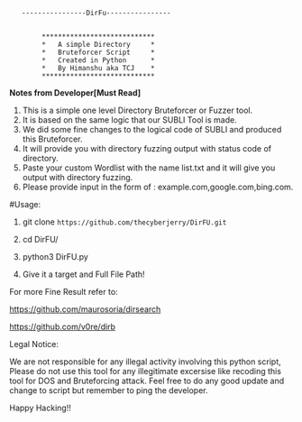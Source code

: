        ----------------DirFu----------------


            ****************************
            *   A simple Directory     *
            *   Bruteforcer Script     *
            *   Created in Python      *
            *   By Himanshu aka TCJ    *
            ****************************


********************Notes from Developer[Must Read]********************

1. This is a simple one level Directory Bruteforcer or Fuzzer tool.
2. It is based on the same logic that our SUBLI Tool is made.
3. We did some fine changes to the logical code of SUBLI and produced this Bruteforcer.
4. It will provide you with directory fuzzing output with status code of directory.
5. Paste your custom Wordlist with the name list.txt and it will give you output with directory fuzzing.
6. Please provide input in the form of : example.com,google.com,bing.com.

#Usage:

1. git clone `https://github.com/thecyberjerry/DirFU.git` 

2. cd DirFU/

3. python3 DirFU.py

4. Give it a target and Full File Path!


For more Fine Result refer to:

https://github.com/maurosoria/dirsearch

https://github.com/v0re/dirb

Legal Notice: 

We are not responsible for any illegal activity involving this python script, Please do not use this tool for any illegitimate
excersise like recoding this tool for DOS and Bruteforcing attack.
Feel free to do any good update and change to script but remember to ping the developer.

Happy Hacking!!

